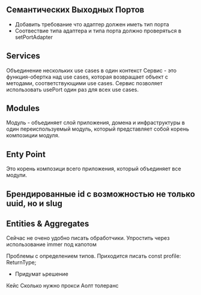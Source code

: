 ## Семантических Выходных Портов
 - Добавить требование что адаптер должен иметь тип порта
 - Соотвествие типа адаптера и типа порта должно проверяться в setPortAdapter

## Services
Объединение нескольких use cases в один контекст
Сервис - это функция-обертка над use cases, которая возвращает объект с методами, соответствующими use cases.
Сервис позволяет использовать usePort один раз для всех use cases.

## Modules
Модуль - объединяет слой приложения, домена и инфраструктуры в один переиспользуемый модуль, который представляет собой корень композиции модуля.

## Enty Point
Это корень композици всего приложения, который объединяет все модули. 

## Брендированные id с возможностью не только uuid, но и slug

## Entities & Aggregates
Сейчас не очено удобно писать обработчики. Упростить через использование immer под капотом

Проблемы с определением типов. Приходится писать
const profile: ReturnType<typeof QualificationProfile.create>; 

- Придумат ьрешение 



Кейс
Сколько нужно прокси
Аолт толеранс
